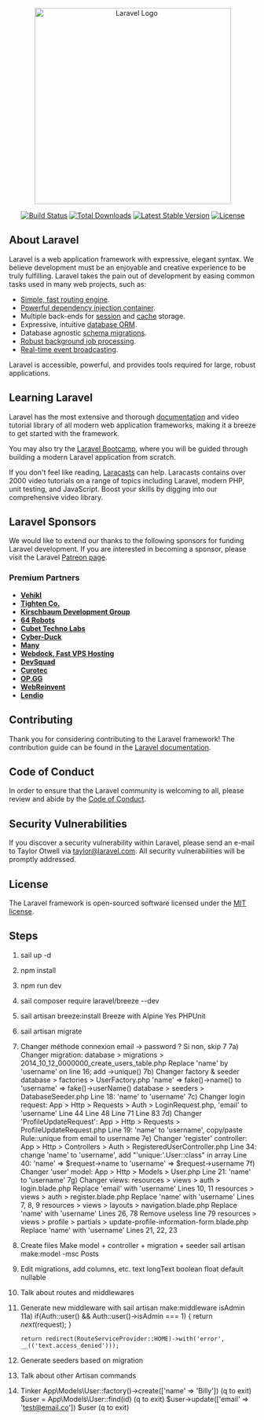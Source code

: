 <p align="center"><a href="https://laravel.com" target="_blank"><img src="https://raw.githubusercontent.com/laravel/art/master/logo-lockup/5%20SVG/2%20CMYK/1%20Full%20Color/laravel-logolockup-cmyk-red.svg" width="400" alt="Laravel Logo"></a></p>

<p align="center">
<a href="https://github.com/laravel/framework/actions"><img src="https://github.com/laravel/framework/workflows/tests/badge.svg" alt="Build Status"></a>
<a href="https://packagist.org/packages/laravel/framework"><img src="https://img.shields.io/packagist/dt/laravel/framework" alt="Total Downloads"></a>
<a href="https://packagist.org/packages/laravel/framework"><img src="https://img.shields.io/packagist/v/laravel/framework" alt="Latest Stable Version"></a>
<a href="https://packagist.org/packages/laravel/framework"><img src="https://img.shields.io/packagist/l/laravel/framework" alt="License"></a>
</p>

## About Laravel

Laravel is a web application framework with expressive, elegant syntax. We believe development must be an enjoyable and creative experience to be truly fulfilling. Laravel takes the pain out of development by easing common tasks used in many web projects, such as:

- [Simple, fast routing engine](https://laravel.com/docs/routing).
- [Powerful dependency injection container](https://laravel.com/docs/container).
- Multiple back-ends for [session](https://laravel.com/docs/session) and [cache](https://laravel.com/docs/cache) storage.
- Expressive, intuitive [database ORM](https://laravel.com/docs/eloquent).
- Database agnostic [schema migrations](https://laravel.com/docs/migrations).
- [Robust background job processing](https://laravel.com/docs/queues).
- [Real-time event broadcasting](https://laravel.com/docs/broadcasting).

Laravel is accessible, powerful, and provides tools required for large, robust applications.

## Learning Laravel

Laravel has the most extensive and thorough [documentation](https://laravel.com/docs) and video tutorial library of all modern web application frameworks, making it a breeze to get started with the framework.

You may also try the [Laravel Bootcamp](https://bootcamp.laravel.com), where you will be guided through building a modern Laravel application from scratch.

If you don't feel like reading, [Laracasts](https://laracasts.com) can help. Laracasts contains over 2000 video tutorials on a range of topics including Laravel, modern PHP, unit testing, and JavaScript. Boost your skills by digging into our comprehensive video library.

## Laravel Sponsors

We would like to extend our thanks to the following sponsors for funding Laravel development. If you are interested in becoming a sponsor, please visit the Laravel [Patreon page](https://patreon.com/taylorotwell).

### Premium Partners

- **[Vehikl](https://vehikl.com/)**
- **[Tighten Co.](https://tighten.co)**
- **[Kirschbaum Development Group](https://kirschbaumdevelopment.com)**
- **[64 Robots](https://64robots.com)**
- **[Cubet Techno Labs](https://cubettech.com)**
- **[Cyber-Duck](https://cyber-duck.co.uk)**
- **[Many](https://www.many.co.uk)**
- **[Webdock, Fast VPS Hosting](https://www.webdock.io/en)**
- **[DevSquad](https://devsquad.com)**
- **[Curotec](https://www.curotec.com/services/technologies/laravel/)**
- **[OP.GG](https://op.gg)**
- **[WebReinvent](https://webreinvent.com/?utm_source=laravel&utm_medium=github&utm_campaign=patreon-sponsors)**
- **[Lendio](https://lendio.com)**

## Contributing

Thank you for considering contributing to the Laravel framework! The contribution guide can be found in the [Laravel documentation](https://laravel.com/docs/contributions).

## Code of Conduct

In order to ensure that the Laravel community is welcoming to all, please review and abide by the [Code of Conduct](https://laravel.com/docs/contributions#code-of-conduct).

## Security Vulnerabilities

If you discover a security vulnerability within Laravel, please send an e-mail to Taylor Otwell via [taylor@laravel.com](mailto:taylor@laravel.com). All security vulnerabilities will be promptly addressed.

## License

The Laravel framework is open-sourced software licensed under the [MIT license](https://opensource.org/licenses/MIT).

## Steps

1) sail up -d
2) npm install
3) npm run dev
4) sail composer require laravel/breeze --dev
5) sail artisan breeze:install 
   Breeze with Alpine
   Yes
   PHPUnit
6) sail artisan migrate
7) Changer méthode connexion email -> password ? Si non, skip 7
7a) Changer migration: database > migrations > 2014_10_12_0000000_create_users_table.php
	Replace 'name' by 'username' on line 16; add ->unique()
7b) Changer factory & seeder
	database > factories > UserFactory.php
		'name' => fake()->name() to 'username' => fake()->userName()
	database > seeders > DatabaseSeeder.php
		Line 18: 'name' to 'username'
7c) Changer login request: App > Http > Requests > Auth > LoginRequest.php, 'email' to 'username' 
	Line 44
	Line 48
	Line 71
	Line 83
7d) Changer 'ProfileUpdateRequest': App > Http > Requests > ProfileUpdateRequest.php
	Line 19: 'name' to 'username', copy/paste Rule::unique from email to username
7e) Changer 'register' controller: App > Http > Controllers > Auth > RegisteredUserController.php
	Line 34: change 'name' to 'username', add "'unique:'.User::class" in array
	Line 40: 'name' => $request->name to 'username' => $request->username
7f) Changer 'user' model: App > Http > Models > User.php
	Line 21: 'name' to 'username'
7g) Changer views: 
	resources > views > auth > login.blade.php
		Replace 'email' with 'username'
			Lines 10, 11
	resources > views > auth > register.blade.php
		Replace 'name' with 'username'
			Lines 7, 8, 9
	resources > views > layouts > navigation.blade.php
		Replace 'name' with 'username'
			Lines 26, 78
		Remove useless line 79
	resources > views > profile > partials > update-profile-information-form.blade.php
		Replace 'name' with 'username'
			Lines 21, 22, 23
8) Create files
	Make model + controller + migration + seeder
		sail artisan make:model -msc Posts
9) Edit migrations, add columns, etc.
	text
	longText
	boolean
	float
	default
	nullable
10) Talk about routes and middlewares
11) Generate new middleware with sail artisan make:middleware isAdmin
11a)
    if(Auth::user() && Auth::user()->isAdmin === 1) {
        return $next($request);
    }

        return redirect(RouteServiceProvider::HOME)->with('error', __(('text.access_denied')));

12) Generate seeders based on migration
13) Talk about other Artisan commands
14) Tinker
    App\Models\User::factory()->create(['name' => 'Billy']) (q to exit)
    $user = App\Models\User::find(id) (q to exit)
    $user->update(['email' => 'test@email.co'])
    $user (q to exit)
